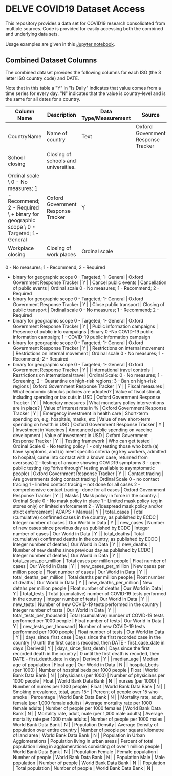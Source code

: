 # DELVE COVID19 Dataset Access

This repository provides a data set for COVID19 research consolidated from multiple sources.
Code is provided for easily accessing both the combined and underlying data sets.

Usage examples are given in this [Jupyter notebook](./usage_examples.ipynb).

## Combined Dataset Columns
The combined dataset provides the following columns for each ISO (the 3 letter ISO country code) and DATE.

Note that in this table a "Y" in "Is Daily" indicates that value comes from a time series for every day. "N" indicates that the value is country-level and is the same for all dates for a country.

| Column Name |	Description | Data Type/Measurement | Source | Is Daily |
| ----------- |	----------- | --------------------- | ------ | -------- |
| CountryName | Name of country | Text | Oxford Government Response Tracker | Y |
| School closing | Closing of schools and universities. 
 | Ordinal scale \ 0 - No measures; 1 - Recommend; 2 - Required \ + binary for geographic scope \ 0 - Targeted;  1- General | Oxford Government Response Tracker | Y |
| Workplace closing | Closing of work places | Ordinal scale 
0 - No measures; 1 - Recommend; 2 - Required 
+ binary for geographic scope 
0 - Targeted;  1- General | Oxford Government Response Tracker | Y |
| Cancel public events | Cancellation of public events
 | Ordinal scale 
0 - No measures; 1 - Recommend; 2 - Required 
+ binary for geographic scope 
0 - Targeted;  1- General | Oxford Government Response Tracker | Y |
| Close public transport | Closing of public transport
 | Ordinal scale 
0 - No measures; 1 - Recommend; 2 - Required 
+ binary for geographic scope 
0 - Targeted;  1- General | Oxford Government Response Tracker | Y |
| Public information campaigns | Presence of public info campaigns | Binary
0 -No COVID-19 public information campaign; 1 - COVID-19 public information campaign
+ binary for geographic scope
0 - Targeted; 1- General | Oxford Government Response Tracker | Y |
| Restrictions on internal movement | Restrictions on internal movement | Ordinal scale 
0 - No measures; 1 - Recommend; 2 - Required 
+ binary for geographic scope 
0 - Targeted;  1- General | Oxford Government Response Tracker | Y |
| International travel controls | Restrictions on international travel | Ordinal Scale:
0 - No measures; 1 - Screening; 2 - Quarantine on high-risk regions; 3 - Ban on high-risk regions | Oxford Government Response Tracker | Y |
| Fiscal measures | What economic stimulus policies are adopted? | Value of fiscal stimuli, including spending or tax cuts in USD | Oxford Government Response Tracker | Y |
| Monetary measures | What monetary policy interventions are in place? | Value of interest rate in % | Oxford Government Response Tracker | Y |
| Emergency investment in health care | Short-term spending on, e.g, hospitals, masks, etc | Value of new short-term spending on health in USD | Oxford Government Response Tracker | Y |
| Investment in Vaccines | Announced public spending on vaccine development | Value of investment in USD | Oxford Government Response Tracker | Y |
| Testing framework | Who can get tested | Ordinal Scale
0 - No testing policy
1 - only testing those who both (a) have symptoms, and (b) meet specific criteria (eg key workers, admitted to hospital, came into contact with a known case, returned from overseas)
2 - testing of anyone showing COVID19 symptoms
3 - open public testing (eg “drive through” testing available to asymptomatic people) | Oxford Government Response Tracker | Y |
| Contact tracing | Are governments doing contact tracing | Ordinal Scale
0 - no contact tracing
1 - limited contact tracing – not done for all cases
2 - comprehensive contact tracing –done for all cases | Oxford Government Response Tracker | Y |
| Masks | Mask policy in force in the country.  | Ordinal Scale
0 - No mask policy in place
1 - Limited mask policy (eg in stores only) or limited enforcement
2 - Widespread mask policy and/or strict enforcement | ACAPS + Manual | Y |
| total_cases | Total (cumulative) confirmed cases in the country, as published by ECDC | Integer number of cases | Our World in Data | Y |
| new_cases | Number of new cases since previous day as published by ECDC | Integer number of cases | Our World in Data | Y |
| total_deaths | Total (cumulative) confirmed deaths in the country, as published by ECDC | Integer number of deaths | Our World in Data | Y |
| new_deaths | Number of new deaths since previous day as published by ECDC | Integer number of deaths | Our World in Data | Y |
| total_cases_per_million | Total cases per mililon people | Float number of cases | Our World in Data | Y |
| new_cases_per_million | New cases per million people | Float number of cases | Our World in Data | Y |
| total_deaths_per_million | Total deaths per million people | Float number of deaths | Our World in Data | Y |
| new_deaths_per_million | New detahs per million people | Float number of deaths | Our World in Data | Y |
| total_tests | Total (cumulative) number of COVID-19 tests performed in the country  | Integer number of tests | Our World in Data | Y |
| new_tests | Number of new COVID-19 tests performed in the country  | Integer number of tests | Our World in Data | Y |
| total_tests_per_thousand | Total (cumulative) number of COVID-19 tests performed per 1000 people | Float number of tests | Our World in Data | Y |
| new_tests_per_thousand | Number of new COVID-19 tests performned per 1000 people | Float number of tests | Our World in Data | Y |
| days_since_first_case | Days since the first recorded case in the country | 0 until the first case is recoded, then DATE - first_case_date in days | Derived | Y |
| days_since_first_death | Days since the first recorded death in the country | 0 until the first death is recoded, then DATE - first_death_date in days | Derived | Y |
| median_age | Median age of population | Float age | Our World in Data | N |
| hospital_beds (per 1000) | Number of hospital beds per 1000 people | Float | World Bank Data Bank | N |
| physicians (per 1000) | Number of physicians per 1000 people | Float | World Bank Data Bank | N |
| nurses (per 1000) | Number of nurses per 1000 people | Float | World Bank Data Bank | N |
| Smoking prevalence, total, ages 15+ | Percent of people over 15 who smoke | Percentage | World Bank Data Bank | N |
| Mortality rate, adult, female (per 1,000 female adults) | Average mortality rate per 1000 female adults | Number of people per 1000 females | World Bank Data Bank | N |
| Mortality rate, adult, male (per 1,000 male adults) | Average mortality rate per 1000 male adults | Number of people per 1000 males | World Bank Data Bank | N |
| Population Density | Average Density of population over entire country | Number of people per square kilometre of land area | World Bank Data Bank | N |
| Population in Urban Agglomerations | Population living in urban areas | Percent of total population living in agglomerations consisting of over 1 million people | World Bank Data Bank | N |
| Population Female | Female population | Number of people | World Bank Data Bank | N |
| Population Male | Male population | Number of people | World Bank Data Bank | N |
| Population | Total population | Number of people | World Bank Data Bank | N |



